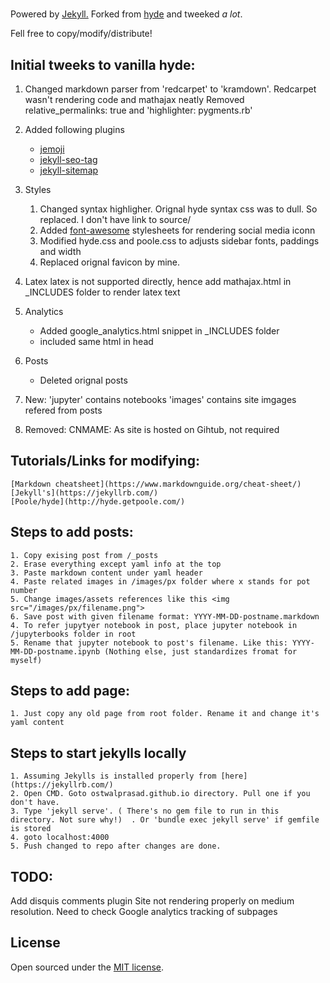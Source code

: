 # 

Powered by  [Jekyll.](http://jekyllrb.com)
Forked from [hyde](https://github.com/poole/hyde) and tweeked *a lot*.

Fell free to copy/modify/distribute!



## Initial tweeks to vanilla hyde:
1. Changed markdown parser from 'redcarpet' to 'kramdown'.
		Redcarpet wasn't rendering code and mathajax neatly
		Removed relative_permalinks: true  and 'highlighter: pygments.rb'
2. Added following plugins
	- [jemoji](https://github.com/jekyll/jemoji)
	- [jekyll-seo-tag](https://github.com/jekyll/jekyll-seo-tag)
	- [jekyll-sitemap](https://github.com/jekyll/jekyll-sitemap)
	
3. Styles
	1. Changed syntax highligher. Orignal hyde syntax css was to dull. So replaced. I don't have link to source/	
	2. Added [font-awesome](https://github.com/FortAwesome/Font-Awesome) stylesheets for rendering social media iconn
	3. Modified hyde.css and poole.css to adjusts sidebar fonts, paddings and width
	4. Replaced orignal favicon by mine.
	
4. Latex
	latex is not supported directly, hence add mathajax.html in _INCLUDES folder to render latex text
	
5. Analytics
	- Added google_analytics.html snippet in _INCLUDES folder
	- included same html in head
	
6. Posts
	- Deleted orignal posts
	
7. New:
	'jupyter' contains notebooks
	'images' contains site imgages refered from posts
	
8. Removed:
	CNMAME: As site is hosted on Gihtub, not required
	

## Tutorials/Links for modifying:
	[Markdown cheatsheet](https://www.markdownguide.org/cheat-sheet/)
	[Jekyll's](https://jekyllrb.com/)
	[Poole/hyde](http://hyde.getpoole.com/)
	

## Steps to add posts:
	1. Copy exising post from /_posts
	2. Erase everything except yaml info at the top
	3. Paste markdown content under yaml header
	4. Paste related images in /images/px folder where x stands for pot number
	5. Change images/assets references like this <img src="/images/px/filename.png">
	6. Save post with given filename format: YYYY-MM-DD-postname.markdown
	4. To refer jupytyer notebook in post, place jupyter notebook in /jupyterbooks folder in root
	5. Rename that jupyter notebook to post's filename. Like this: YYYY-MM-DD-postname.ipynb (Nothing else, just standardizes fromat for myself)
	
	
## Steps to add page:
	1. Just copy any old page from root folder. Rename it and change it's yaml content
	
	
## Steps to start jekylls locally
	1. Assuming Jekylls is installed properly from [here](https://jekyllrb.com/)
	2. Open CMD. Goto ostwalprasad.github.io directory. Pull one if you don't have.
	3. Type 'jekyll serve'. ( There's no gem file to run in this directory. Not sure why!)  . Or 'bundle exec jekyll serve' if gemfile is stored
	4. goto localhost:4000
	5. Push changed to repo after changes are done.
	


## TODO:
Add disquis comments plugin
Site not rendering properly on medium resolution. Need to check
Google analytics tracking of subpages 

	
## License
Open sourced under the [MIT license](LICENSE.md).


